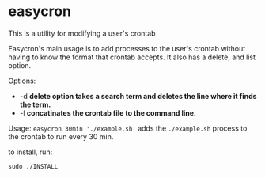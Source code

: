 easycron
========

This is a utility for modifying a user's crontab

Easycron's  main  usage  is  to  add processes to the user's crontab without having to know the format that crontab accepts. It also has a delete, and list option.

Options:
* -d **delete option takes a search term and deletes the line where it finds the term.**
* -l **concatinates the crontab file to the command line.**


Usage: ```easycron 30min './example.sh'``` adds the ```./example.sh``` process to the crontab to run every 30 min.


to install, run: 
```
sudo ./INSTALL
```
